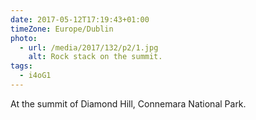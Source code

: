 ```yaml
---
date: 2017-05-12T17:19:43+01:00
timeZone: Europe/Dublin
photo:
  - url: /media/2017/132/p2/1.jpg
    alt: Rock stack on the summit.
tags:
  - i4oG1
---
```


At the summit of Diamond Hill, Connemara National Park.
